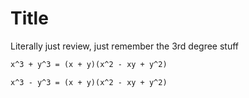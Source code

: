 # Title
Literally just review, just remember the 3rd degree stuff

```md
x^3 + y^3 = (x + y)(x^2 - xy + y^2)

x^3 - y^3 = (x + y)(x^2 - xy + y^2)
```